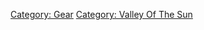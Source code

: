 [Category: Gear](Category:_Gear "wikilink") [Category: Valley Of The
Sun](Category:_Valley_Of_The_Sun "wikilink")

